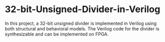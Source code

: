 # 32-bit-Unsigned-Divider-in-Verilog
In this project, a 32-bit unsigned divider is implemented in Verilog using both structural and behavioral models. The Verilog code for the divider is synthesizable and can be implemented on FPGA. 
